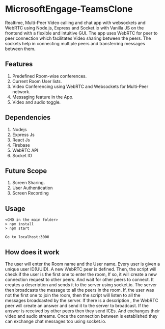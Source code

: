 # MicrosoftEngage-TeamsClone

Realtime, Multi-Peer Video calling and chat app with websockets and WebRTC using Node.js, Express and Socket.io with Vanilla JS on the frontend with a flexible and intuitive GUI.
The app uses WebRTC for peer to peer connection which facilitates Video sharing between the peers. The sockets help in connecting multiple peers and transferring messages between them. 

## Features
1. Predefined Room-wise conferences.
2. Current Room User lists.
3. Video Conferencing using WebRTC and Websockets for Multi-Peer network.
4. Messaging feature in the App.
5. Video and audio toggle.

## Dependencies
1. Nodejs
2. Express Js
3. React Js
4. Firebase
5. WebRTC API
6. Socket IO

## Future Scope
1. Screen Sharing.
2. User Authentication
3. Screen Recording

## Usage
```
<CMD in the main folder>
> npm install
> npm start

Go to localhost:3000
```

## How does it work
The user will enter the Room name and the User name. Every user is given a unique user ID(UUID). A new WebRTC peer is defined.
Then, the script will check if the user is the first one to enter the room, If so, it will create a new connection request to other peers. And wait for other peers to connect. It creates a description and sends it to the server using socket.io. The server then broadcasts the message to all the peers in the room.
If, the user was not the first one to join the room, then the script will listen to all the messages broadcasted by the server. If there is a description , the WebRTC peer will create an answer and send it to the server to broadcast. If the answer is received by other peers then they send ICEs. And exchanges their video and audio streams.
Once the connection between is established they can exchange chat messages too using socket.io.



